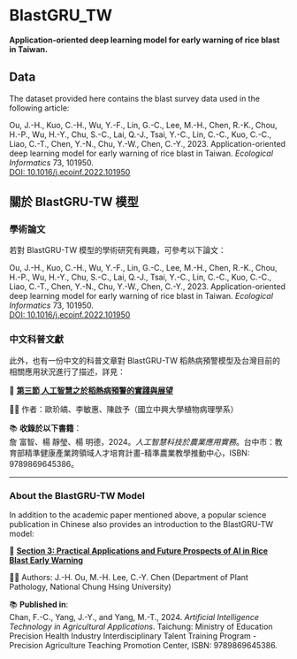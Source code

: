 # BlastGRU_TW

**Application-oriented deep learning model for early warning of rice blast in Taiwan.**

## Data

The dataset provided here contains the blast survey data used in the following article:

Ou, J.-H., Kuo, C.-H., Wu, Y.-F., Lin, G.-C., Lee, M.-H., Chen, R.-K., Chou, H.-P., Wu, H.-Y., Chu, S.-C., Lai, Q.-J., Tsai, Y.-C., Lin, C.-C., Kuo, C.-C., Liao, C.-T., Chen, Y.-N., Chu, Y.-W., Chen, C.-Y., 2023. Application-oriented deep learning model for early warning of rice blast in Taiwan. *Ecological Informatics* 73, 101950.  
[DOI: 10.1016/j.ecoinf.2022.101950](https://doi.org/10.1016/j.ecoinf.2022.101950)

## 關於 BlastGRU-TW 模型  

### 學術論文  

若對 BlastGRU-TW 模型的學術研究有興趣，可參考以下論文：  

Ou, J.-H., Kuo, C.-H., Wu, Y.-F., Lin, G.-C., Lee, M.-H., Chen, R.-K., Chou, H.-P., Wu, H.-Y., Chu, S.-C., Lai, Q.-J., Tsai, Y.-C., Lin, C.-C., Kuo, C.-C., Liao, C.-T., Chen, Y.-N., Chu, Y.-W., Chen, C.-Y., 2023. Application-oriented deep learning model for early warning of rice blast in Taiwan. *Ecological Informatics* 73, 101950.  
[DOI: 10.1016/j.ecoinf.2022.101950](https://doi.org/10.1016/j.ecoinf.2022.101950)

### 中文科普文獻  

此外，也有一份中文的科普文章對 BlastGRU-TW 稻熱病預警模型及台灣目前的相關應用狀況進行了描述，詳見：  

📖 **[第三節 人工智慧之於稻熱病預警的實踐與展望](https://raingel.github.io/BlastGRU_TW/3-3%E4%BA%BA%E5%B7%A5%E6%99%BA%E6%85%A7%E4%B9%8B%E6%96%BC%E7%A8%BB%E7%86%B1%E7%97%85%E9%A0%90%E8%AD%A6%E7%9A%84%E5%AF%A6%E8%B8%90%E8%88%87%E5%B1%95%E6%9C%9B.html)**  

👨‍🔬 作者：歐玠皜、李敏惠、陳啟予（國立中興大學植物病理學系）  

📚 **收錄於以下書籍**：  
詹 富智、楊 靜瑩、楊 明德，2024。*人工智慧科技於農業應用實務*。台中市：教育部精準健康產業跨領域人才培育計畫-精準農業教學推動中心，ISBN: 9789869645386。  

---

### About the BlastGRU-TW Model  

In addition to the academic paper mentioned above, a popular science publication in Chinese also provides an introduction to the BlastGRU-TW model:  

📖 **[Section 3: Practical Applications and Future Prospects of AI in Rice Blast Early Warning](https://raingel.github.io/BlastGRU_TW/3-3%E4%BA%BA%E5%B7%A5%E6%99%BA%E6%85%A7%E4%B9%8B%E6%96%BC%E7%A8%BB%E7%86%B1%E7%97%85%E9%A0%90%E8%AD%A6%E7%9A%84%E5%AF%A6%E8%B8%90%E8%88%87%E5%B1%95%E6%9C%9B.html)**  

👨‍🔬 Authors: J.-H. Ou, M.-H. Lee, C.-Y. Chen (Department of Plant Pathology, National Chung Hsing University)  

📚 **Published in**:  
Chan, F.-C., Yang, J.-Y., and Yang, M.-T., 2024. *Artificial Intelligence Technology in Agricultural Applications*. Taichung: Ministry of Education Precision Health Industry Interdisciplinary Talent Training Program - Precision Agriculture Teaching Promotion Center, ISBN: 9789869645386.  
